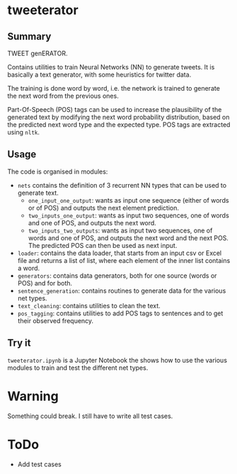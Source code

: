 # tweeterator

## Summary
TWEET genERATOR.

Contains utilities to train Neural Networks (NN) to generate tweets. It is basically a text generator, with some heuristics for twitter data.

The training is done word by word, i.e. the network is trained to generate the next word from the previous ones.

Part-Of-Speech (POS) tags can be used to increase the plausibility of the generated text by modifying the next word probability distribution, based on the predicted next word type and the expected type. POS tags are extracted using `nltk`.

## Usage

The code is organised in modules:
* `nets` contains the definition of 3 recurrent NN types that can be used to generate text.
  * `one_input_one_output`: wants as input one sequence (either of words or of POS) and outputs the next element prediction.
  * `two_inputs_one_output`: wants as input two sequences, one of words and one of POS, and outputs the next word.
  * `two_inputs_two_outputs`: wants as input two sequences, one of words and one of POS, and outputs the next word and the next POS. The predicted POS can then be used as next input.
* `loader`: contains the data loader, that starts from an input csv or Excel file and returns a list of list, where each element of the inner list contains a word.
* `generators`: contains data generators, both for one source (words or POS) and for both.
* `sentence_generation`: contains routines to generate data for the various net types.
* `text_cleaning`: contains utilities to clean the text.
* `pos_tagging`: contains utilities to add POS tags to sentences and to get their observed frequency.

## Try it

`tweeterator.ipynb` is a Jupyter Notebook the shows how to use the various modules to train and test the different net types.

# Warning

Something could break. I still have to write all test cases.

# ToDo

* Add test cases
